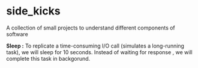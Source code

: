 # side_kicks

A collection of small projects to understand different components of software


**Sleep :** To replicate a time-consuming I/O call (simulates a long-running task), we will sleep for 10 seconds. Instead of waiting for response , we will complete this task in backgorund.
